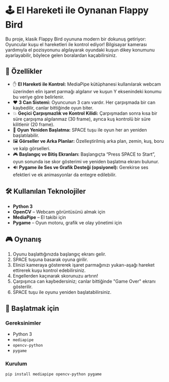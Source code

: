 # 🕹️ El Hareketi ile Oynanan Flappy Bird

Bu proje, klasik Flappy Bird oyununa modern bir dokunuş getiriyor: Oyuncular kuşu el hareketleri ile kontrol ediyor! Bilgisayar kamerası yardımıyla el pozisyonunu algılayarak oyundaki kuşun dikey konumunu ayarlayabilir, böylece gelen boralardan kaçabilirsiniz.

## 📌 Özellikler

- ✋ **El Hareketi ile Kontrol:** MediaPipe kütüphanesi kullanılarak webcam üzerinden elin işaret parmağı algılanır ve kuşun Y eksenindeki konumu bu veriye göre belirlenir.
- ❤️ **3 Can Sistemi:** Oyuncunun 3 canı vardır. Her çarpışmada bir can kaybedilir, canlar bittiğinde oyun biter.
- 💥 **Geçici Çarpışmazlık ve Kontrol Kilidi:** Çarpışmadan sonra kısa bir süre çarpışma algılanmaz (30 frame), ayrıca kuş kontrolü bir süre kilitlenir (20 frame).
- 🔁 **Oyun Yeniden Başlatma:** SPACE tuşu ile oyun her an yeniden başlatılabilir.
- 🖼️ **Görseller ve Arka Planlar:** Özelleştirilmiş arka plan, zemin, kuş, boru ve kalp görselleri.
- 🎮 **Başlangıç ve Bitiş Ekranları:** Başlangıçta “Press SPACE to Start”, oyun sonunda ise skor gösterimi ve yeniden başlatma ekranı bulunur.
- 🔊 **Pygame ile Ses ve Grafik Desteği (opsiyonel):** Gerekirse ses efektleri ve ek animasyonlar da entegre edilebilir.

## 🛠️ Kullanılan Teknolojiler

- **Python 3**
- **OpenCV** – Webcam görüntüsünü almak için
- **MediaPipe** – El takibi için
- **Pygame** – Oyun motoru, grafik ve olay yönetimi için

## 🎮 Oynanış

1. Oyunu başlattığınızda başlangıç ekranı gelir.
2. SPACE tuşuna basarak oyuna girilir.
3. Elinizi kameraya göstererek işaret parmağınızı yukarı-aşağı hareket ettirerek kuşu kontrol edebilirsiniz.
4. Engellerden kaçınarak skorunuzu artırın!
5. Çarpışınca can kaybedersiniz; canlar bittiğinde "Game Over" ekranı gösterilir.
6. SPACE tuşu ile oyunu yeniden başlatabilirsiniz.

## 🚀 Başlatmak için

### Gereksinimler

- Python 3
- `mediapipe`
- `opencv-python`
- `pygame`

### Kurulum

```bash
pip install mediapipe opencv-python pygame
